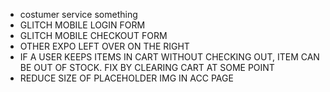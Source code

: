 - costumer service something
  <!--  -->
- GLITCH MOBILE LOGIN FORM
- GLITCH MOBILE CHECKOUT FORM
- OTHER EXPO LEFT OVER ON THE RIGHT
- IF A USER KEEPS ITEMS IN CART WITHOUT CHECKING OUT, ITEM CAN BE OUT OF STOCK. FIX BY CLEARING CART AT SOME POINT
- REDUCE SIZE OF PLACEHOLDER IMG IN ACC PAGE
